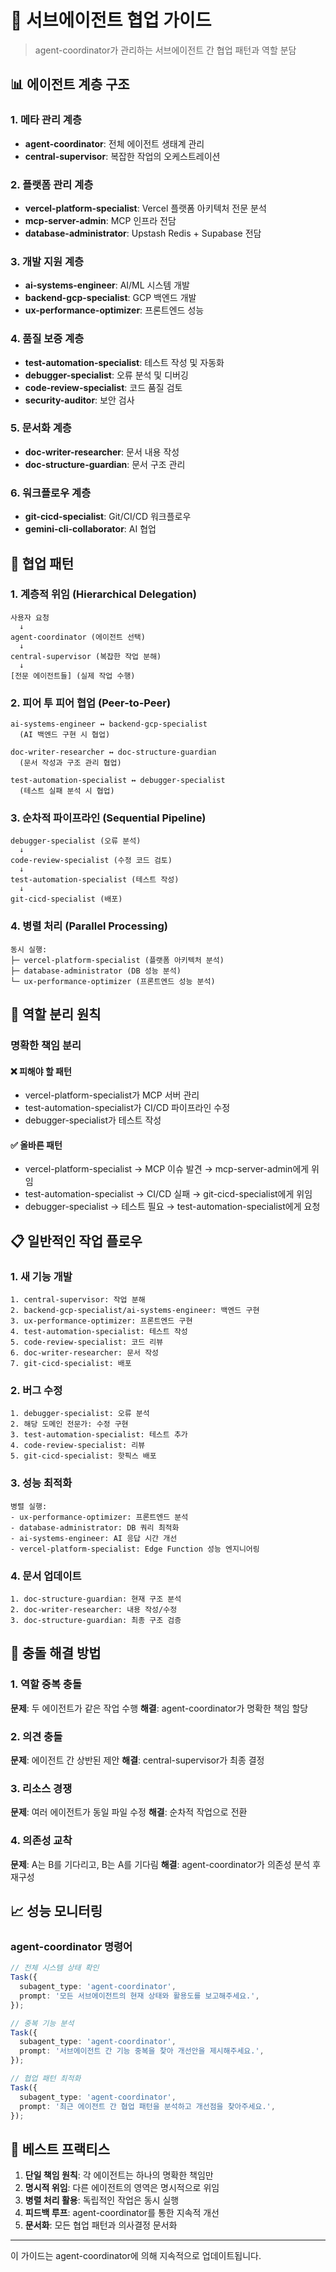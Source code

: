 # 🤝 서브에이전트 협업 가이드

> agent-coordinator가 관리하는 서브에이전트 간 협업 패턴과 역할 분담

## 📊 에이전트 계층 구조

### 1. 메타 관리 계층

- **agent-coordinator**: 전체 에이전트 생태계 관리
- **central-supervisor**: 복잡한 작업의 오케스트레이션

### 2. 플랫폼 관리 계층

- **vercel-platform-specialist**: Vercel 플랫폼 아키텍처 전문 분석
- **mcp-server-admin**: MCP 인프라 전담
- **database-administrator**: Upstash Redis + Supabase 전담

### 3. 개발 지원 계층

- **ai-systems-engineer**: AI/ML 시스템 개발
- **backend-gcp-specialist**: GCP 백엔드 개발
- **ux-performance-optimizer**: 프론트엔드 성능

### 4. 품질 보증 계층

- **test-automation-specialist**: 테스트 작성 및 자동화
- **debugger-specialist**: 오류 분석 및 디버깅
- **code-review-specialist**: 코드 품질 검토
- **security-auditor**: 보안 검사

### 5. 문서화 계층

- **doc-writer-researcher**: 문서 내용 작성
- **doc-structure-guardian**: 문서 구조 관리

### 6. 워크플로우 계층

- **git-cicd-specialist**: Git/CI/CD 워크플로우
- **gemini-cli-collaborator**: AI 협업

## 🔄 협업 패턴

### 1. 계층적 위임 (Hierarchical Delegation)

```
사용자 요청
  ↓
agent-coordinator (에이전트 선택)
  ↓
central-supervisor (복잡한 작업 분해)
  ↓
[전문 에이전트들] (실제 작업 수행)
```

### 2. 피어 투 피어 협업 (Peer-to-Peer)

```
ai-systems-engineer ↔ backend-gcp-specialist
  (AI 백엔드 구현 시 협업)

doc-writer-researcher ↔ doc-structure-guardian
  (문서 작성과 구조 관리 협업)

test-automation-specialist ↔ debugger-specialist
  (테스트 실패 분석 시 협업)
```

### 3. 순차적 파이프라인 (Sequential Pipeline)

```
debugger-specialist (오류 분석)
  ↓
code-review-specialist (수정 코드 검토)
  ↓
test-automation-specialist (테스트 작성)
  ↓
git-cicd-specialist (배포)
```

### 4. 병렬 처리 (Parallel Processing)

```
동시 실행:
├─ vercel-platform-specialist (플랫폼 아키텍처 분석)
├─ database-administrator (DB 성능 분석)
└─ ux-performance-optimizer (프론트엔드 성능 분석)
```

## 🚫 역할 분리 원칙

### 명확한 책임 분리

#### ❌ 피해야 할 패턴

- vercel-platform-specialist가 MCP 서버 관리
- test-automation-specialist가 CI/CD 파이프라인 수정
- debugger-specialist가 테스트 작성

#### ✅ 올바른 패턴

- vercel-platform-specialist → MCP 이슈 발견 → mcp-server-admin에게 위임
- test-automation-specialist → CI/CD 실패 → git-cicd-specialist에게 위임
- debugger-specialist → 테스트 필요 → test-automation-specialist에게 요청

## 📋 일반적인 작업 플로우

### 1. 새 기능 개발

```
1. central-supervisor: 작업 분해
2. backend-gcp-specialist/ai-systems-engineer: 백엔드 구현
3. ux-performance-optimizer: 프론트엔드 구현
4. test-automation-specialist: 테스트 작성
5. code-review-specialist: 코드 리뷰
6. doc-writer-researcher: 문서 작성
7. git-cicd-specialist: 배포
```

### 2. 버그 수정

```
1. debugger-specialist: 오류 분석
2. 해당 도메인 전문가: 수정 구현
3. test-automation-specialist: 테스트 추가
4. code-review-specialist: 리뷰
5. git-cicd-specialist: 핫픽스 배포
```

### 3. 성능 최적화

```
병렬 실행:
- ux-performance-optimizer: 프론트엔드 분석
- database-administrator: DB 쿼리 최적화
- ai-systems-engineer: AI 응답 시간 개선
- vercel-platform-specialist: Edge Function 성능 엔지니어링
```

### 4. 문서 업데이트

```
1. doc-structure-guardian: 현재 구조 분석
2. doc-writer-researcher: 내용 작성/수정
3. doc-structure-guardian: 최종 구조 검증
```

## 🔧 충돌 해결 방법

### 1. 역할 중복 충돌

**문제**: 두 에이전트가 같은 작업 수행
**해결**: agent-coordinator가 명확한 책임 할당

### 2. 의견 충돌

**문제**: 에이전트 간 상반된 제안
**해결**: central-supervisor가 최종 결정

### 3. 리소스 경쟁

**문제**: 여러 에이전트가 동일 파일 수정
**해결**: 순차적 작업으로 전환

### 4. 의존성 교착

**문제**: A는 B를 기다리고, B는 A를 기다림
**해결**: agent-coordinator가 의존성 분석 후 재구성

## 📈 성능 모니터링

### agent-coordinator 명령어

```typescript
// 전체 시스템 상태 확인
Task({
  subagent_type: 'agent-coordinator',
  prompt: '모든 서브에이전트의 현재 상태와 활용도를 보고해주세요.',
});

// 중복 기능 분석
Task({
  subagent_type: 'agent-coordinator',
  prompt: '서브에이전트 간 기능 중복을 찾아 개선안을 제시해주세요.',
});

// 협업 패턴 최적화
Task({
  subagent_type: 'agent-coordinator',
  prompt: '최근 에이전트 간 협업 패턴을 분석하고 개선점을 찾아주세요.',
});
```

## 🎯 베스트 프랙티스

1. **단일 책임 원칙**: 각 에이전트는 하나의 명확한 책임만
2. **명시적 위임**: 다른 에이전트의 영역은 명시적으로 위임
3. **병렬 처리 활용**: 독립적인 작업은 동시 실행
4. **피드백 루프**: agent-coordinator를 통한 지속적 개선
5. **문서화**: 모든 협업 패턴과 의사결정 문서화

---

이 가이드는 agent-coordinator에 의해 지속적으로 업데이트됩니다.
